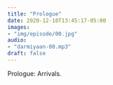 ```yaml
---
title: "Prologue"
date: 2020-12-10T13:45:17-05:00
images:
- "img/episode/00.jpg"
audio:
- "darmiyaan-00.mp3"
draft: false
---
```


Prologue: Arrivals.